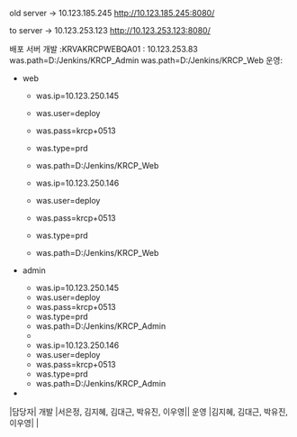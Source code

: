 old server -> 10.123.185.245 
http://10.123.185.245:8080/

to server ->  10.123.253.123
http://10.123.253.123:8080/ 

배포 서버
개발 :KRVAKRCPWEBQA01 : 10.123.253.83
   was.path=D:/Jenkins/KRCP_Admin
   was.path=D:/Jenkins/KRCP_Web
운영:
- web
	- was.ip=10.123.250.145
	- was.user=deploy
	- was.pass=krcp+0513
	- was.type=prd
	- was.path=D:/Jenkins/KRCP_Web
	
	- was.ip=10.123.250.146
	- was.user=deploy
	- was.pass=krcp+0513
	- was.type=prd
	- was.path=D:/Jenkins/KRCP_Web
	
- admin
	- was.ip=10.123.250.145
	- was.user=deploy
	- was.pass=krcp+0513
	- was.type=prd
	- was.path=D:/Jenkins/KRCP_Admin
	-
	- was.ip=10.123.250.146
	- was.user=deploy
	- was.pass=krcp+0513
	- was.type=prd
	- was.path=D:/Jenkins/KRCP_Admin
- 

|담당자|
개발 |서은정, 김지혜, 김대근, 박유진, 이우영||
운영 |김지혜, 김대근, 박유진, 이우영|   |